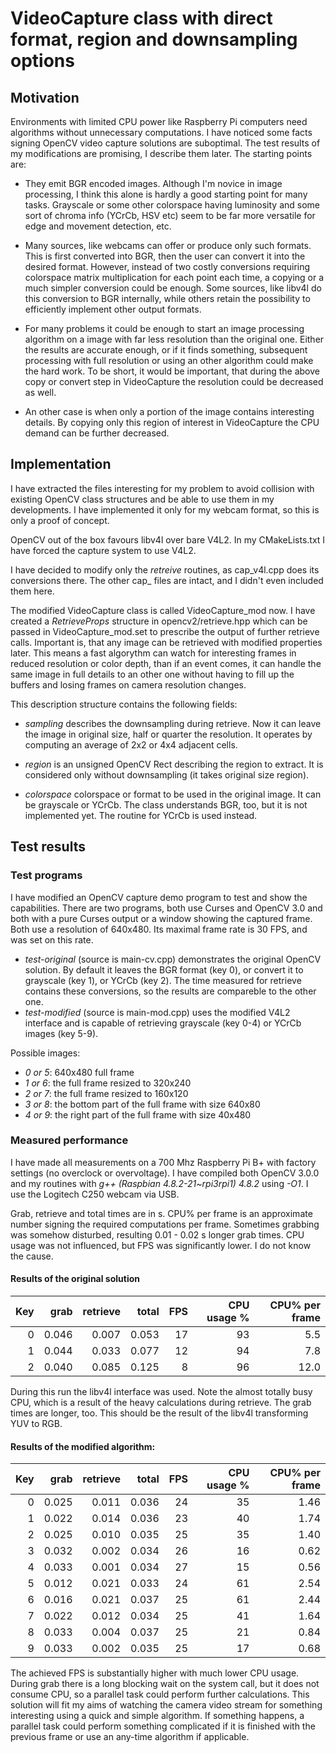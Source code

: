 # VideoCapture class with direct format, region and downsampling options

## Motivation

Environments with limited CPU power like Raspberry Pi computers need algorithms without unnecessary computations. I have noticed some facts signing OpenCV video capture solutions are suboptimal. The test results of my modifications are promising, I describe them later. The starting points are:

* They emit BGR encoded images. Although I'm novice in image processing, I think this alone is hardly a good starting point for many tasks. Grayscale or some other colorspace having luminosity and some sort of chroma info (YCrCb, HSV etc) seem to be far more versatile for edge and movement detection, etc.

* Many sources, like webcams can offer or produce only such formats. This is first converted into BGR, then the user can convert it into the desired format. However, instead of two costly conversions requiring colorspace matrix multiplication for each point each time, a copying or a much simpler conversion could be enough. Some sources, like libv4l do this conversion to BGR internally, while others retain the possibility to efficiently implement other output formats.

* For many problems it could be enough to start an image processing algorithm on a image with far less resolution than the original one. Either the results are accurate enough, or if it finds something, subsequent processing with full resolution or using an other algorithm could make the hard work. To be short, it would be important, that during the above copy or convert step in VideoCapture the resolution could be decreased as well.

* An other case is when only a portion of the image contains interesting details. By copying only this region of interest in VideoCapture the CPU demand can be further decreased.

## Implementation

I have extracted the files interesting for my problem to avoid collision with existing OpenCV class structures and be able to use them in my developments. I have implemented it only for my webcam format, so this is only a proof of concept.

OpenCV out of the box favours libv4l over bare V4L2. In my CMakeLists.txt I have forced the capture system to use V4L2.

I have decided to modify only the *retreive* routines, as cap_v4l.cpp does its conversions there. The other cap_ files are intact, and I didn't even included them here.

The modified VideoCapture class is called VideoCapture_mod now. I have created a *RetrieveProps* structure in opencv2/retrieve.hpp which can be passed in VideoCapture_mod.set to prescribe the output of further retrieve calls. Important is, that any image can be retrieved with modified properties later. This means a fast algorythm can watch for interesting frames in reduced resolution or color depth, than if an event comes, it can handle the same image in full details to an other one without having to fill up the buffers and losing frames on camera resolution changes. 

This description structure contains the following fields:

* *sampling* describes the downsampling during retrieve. Now it can leave the image in original size, half or quarter the resolution. It operates by computing an average of 2x2 or 4x4 adjacent cells.

* *region* is an unsigned OpenCV Rect describing the region to extract. It is considered only without downsampling (it takes original size region).

* *colorspace* colorspace or format to be used in the original image. It can be grayscale or YCrCb. The class understands BGR, too, but it is not implemented yet. The routine for YCrCb is used instead.

## Test results

### Test programs

I have modified an OpenCV capture demo program to test and show the capabilities. There are two programs, both use Curses and OpenCV 3.0 and both with a pure Curses output or a window showing the captured frame. Both use a resolution of 640x480. Its maximal frame rate is 30 FPS, and was set on this rate.

* *test-original* (source is main-cv.cpp) demonstrates the original OpenCV solution. By default it leaves the BGR format (key 0), or convert it to grayscale (key 1), or YCrCb (key 2). The time measured for retrieve contains these conversions, so the results are compareble to the other one.
* *test-modified* (source is main-mod.cpp) uses the modified V4L2 interface and is capable of retrieving grayscale (key 0-4) or YCrCb images (key 5-9).

Possible images:
* *0 or 5*: 640x480 full frame
* *1 or 6*: the full frame resized to 320x240
* *2 or 7*: the full frame resized to 160x120
* *3 or 8*: the bottom part of the full frame with size 640x80
* *4 or 9*: the right part of the full frame with size 40x480

### Measured performance

I have made all measurements on a 700 Mhz Raspberry Pi B+ with factory settings (no overclock or overvoltage). I have compiled both OpenCV 3.0.0 and my routines with *g++ (Raspbian 4.8.2-21~rpi3rpi1) 4.8.2* using *-O1*. I use the Logitech C250 webcam via USB.

Grab, retrieve and total times are in s. CPU% per frame is an approximate number signing the required computations per frame. Sometimes grabbing was somehow disturbed, resulting 0.01 - 0.02 s longer grab times. CPU usage was not influenced, but FPS was significantly lower. I do not know the cause.

#### Results of the original solution

Key|grab|retrieve|total|FPS|CPU usage %|CPU% per frame
--:|---:|-------:|----:|--:|----------:|-------------:
0|0.046|0.007|0.053|17|93|5.5
1|0.044|0.033|0.077|12|94|7.8
2|0.040|0.085|0.125|8|96|12.0

During this run the libv4l interface was used. Note the almost totally busy CPU, which is a result of the heavy calculations during retrieve. The grab times are longer, too. This should be the result of the libv4l transforming YUV to RGB.

#### Results of the modified algorithm:

Key|grab|retrieve|total|FPS|CPU usage %|CPU% per frame
--:|---:|-------:|----:|--:|----------:|-------------:
0|0.025|0.011|0.036|24|35|1.46
1|0.022|0.014|0.036|23|40|1.74
2|0.025|0.010|0.035|25|35|1.40
3|0.032|0.002|0.034|26|16|0.62
4|0.033|0.001|0.034|27|15|0.56
5|0.012|0.021|0.033|24|61|2.54
6|0.016|0.021|0.037|25|61|2.44
7|0.022|0.012|0.034|25|41|1.64
8|0.033|0.004|0.037|25|21|0.84
9|0.033|0.002|0.035|25|17|0.68

The achieved FPS is substantially higher with much lower CPU usage. During grab there is a long blocking wait on the system call, but it does not consume CPU, so a parallel task could perform further calculations. This solution will fit my aims of watching the camera video stream for something interesting using a quick and simple algorithm. If something happens, a parallel task could perform something complicated if it is finished with the previous frame or use an any-time algorithm if applicable.
